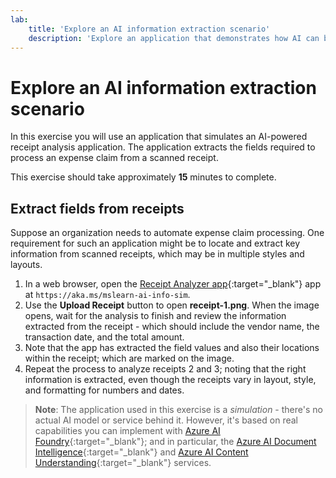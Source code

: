```yaml
---
lab:
    title: 'Explore an AI information extraction scenario'
    description: 'Explore an application that demonstrates how AI can be used to extract the information required for an expense claim from a scanned receipt.'
---
```


# Explore an AI information extraction scenario

In this exercise you will use an application that simulates an AI-powered receipt analysis application. The application extracts the fields required to process an expense claim from a scanned receipt.

This exercise should take approximately **15** minutes to complete.

## Extract fields from receipts

Suppose an organization needs to automate expense claim processing. One requirement for such an application might be to locate and extract key information from scanned receipts, which may be in multiple styles and layouts.

1. In a web browser, open the [Receipt Analyzer app](https://aka.ms/mslearn-ai-info-sim){:target="_blank"} app at `https://aka.ms/mslearn-ai-info-sim`.
1. Use the **Upload Receipt** button to open **receipt-1.png**. When the image opens, wait for the analysis to finish and review the information extracted from the receipt - which should include the vendor name, the transaction date, and the total amount.
1. Note that the app has extracted the field values and also their locations within the receipt; which are marked on the image.
1. Repeat the process to analyze receipts 2 and 3; noting that the right information is extracted, even though the receipts vary in layout, style, and formatting for numbers and dates.

> **Note**: The application used in this exercise is a *simulation* - there's no actual AI model or service behind it. However, it's based on real capabilities you can implement with [Azure AI Foundry](https://azure.microsoft.com/products/ai-foundry/){:target="_blank"}; and in particular, the [Azure AI Document Intelligence](https://azure.microsoft.com/products/ai-services/ai-document-intelligence/){:target="_blank"} and [Azure AI Content Understanding](https://azure.microsoft.com/products/ai-services/ai-content-understanding){:target="_blank"} services.
